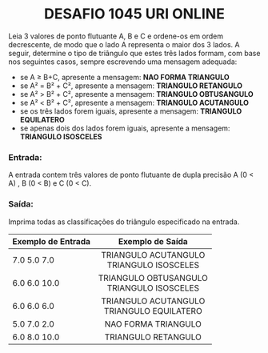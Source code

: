 <center><h1>DESAFIO 1045 URI ONLINE</h1></center>

<p>Leia 3 valores de ponto flutuante A, B e C e ordene-os em ordem decrescente, de modo que o lado A representa o maior dos 3 lados. A seguir, determine o tipo de triângulo que estes três lados formam, com base nos seguintes casos, sempre escrevendo uma mensagem adequada:</p>

<ul>
<li>se A ≥ B+C, apresente a mensagem: <b>NAO FORMA TRIANGULO</b></li>
<li>se A² = B² + C², apresente a mensagem: <b>TRIANGULO RETANGULO</b></li>
<li>se A² > B² + C², apresente a mensagem: <b>TRIANGULO OBTUSANGULO</b></li>
<li>se A² < B² + C², apresente a mensagem: <b>TRIANGULO ACUTANGULO</b></li>
<li>se os três lados forem iguais, apresente a mensagem: <b>TRIANGULO EQUILATERO</b></li>
<li>se apenas dois dos lados forem iguais, apresente a mensagem: <b>TRIANGULO ISOSCELES</b></li></ul>

<h3>Entrada:</h3>

<p>A entrada contem três valores de ponto flutuante de dupla precisão A (0 < A) , B (0 < B) e C (0 < C).</p>

<h3>Saída:</h3>

<p>Imprima todas as classificações do triângulo especificado na entrada.</p>

| Exemplo de Entrada |                Exemplo de Saída                |
| ------------------ | :--------------------------------------------: |
| 7.0 5.0 7.0        | TRIANGULO ACUTANGULO<br />TRIANGULO ISOSCELES  |
| 6.0 6.0 10.0       | TRIANGULO OBTUSANGULO<br />TRIANGULO ISOSCELES |
| 6.0 6.0 6.0        | TRIANGULO ACUTANGULO<br />TRIANGULO EQUILATERO |
| 5.0 7.0 2.0        |              NAO FORMA TRIANGULO               |
| 6.0 8.0 10.0       |              TRIANGULO RETANGULO               |

